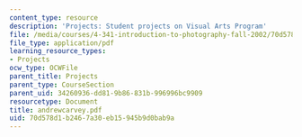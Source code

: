 ```yaml
---
content_type: resource
description: 'Projects: Student projects on Visual Arts Program'
file: /media/courses/4-341-introduction-to-photography-fall-2002/70d578d1b2467a30eb15945b9d0bab9a_andrewcarvey.pdf
file_type: application/pdf
learning_resource_types:
- Projects
ocw_type: OCWFile
parent_title: Projects
parent_type: CourseSection
parent_uid: 34260936-dd81-9b86-831b-996996bc9909
resourcetype: Document
title: andrewcarvey.pdf
uid: 70d578d1-b246-7a30-eb15-945b9d0bab9a
---
```

